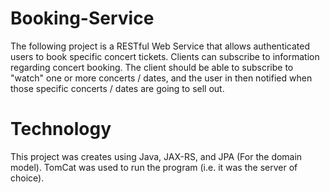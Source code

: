 # Booking-Service
The following project is a RESTful Web Service that allows authenticated users to book specific concert tickets. Clients can subscribe to information regarding concert booking. The client should be able to subscribe to "watch" one or more concerts / dates, and the user in then notified when those specific concerts / dates are going to sell out.

# Technology
This project was creates using Java, JAX-RS, and JPA (For the domain model). TomCat was used to run the program (i.e. it was the server of choice). 
